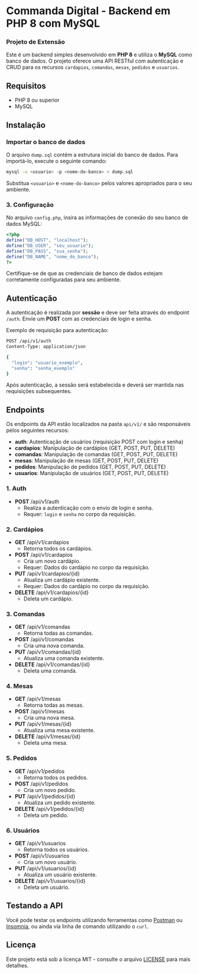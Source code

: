 # Commanda Digital - Backend em PHP 8 com MySQL

### Projeto de Extensão

Este é um backend simples desenvolvido em **PHP 8** e utiliza o **MySQL** como banco de dados. O projeto oferece uma API RESTful com autenticação e CRUD para os recursos `cardapios`, `comandas`, `mesas`, `pedidos` e `usuarios`.

## Requisitos

- PHP 8 ou superior
- MySQL

## Instalação

### Importar o banco de dados

O arquivo `dump.sql` contém a estrutura inicial do banco de dados. Para importá-lo, execute o seguinte comando:

```bash
mysql -u <usuario> -p <nome-do-banco> < dump.sql
```

Substitua `<usuario>` e `<nome-do-banco>` pelos valores apropriados para o seu ambiente.

### 3. Configuração

No arquivo `config.php`, insira as informações de conexão do seu banco de dados MySQL:

```php
<?php
define("DB_HOST", "localhost");
define("DB_USER", "seu_usuario");
define("DB_PASS", "sua_senha");
define("DB_NAME", "nome_do_banco");
?>
```

Certifique-se de que as credenciais de banco de dados estejam corretamente configuradas para seu ambiente.

## Autenticação

A autenticação é realizada por **sessão** e deve ser feita através do endpoint `/auth`. Envie um **POST** com as credenciais de login e senha.

Exemplo de requisição para autenticação:

```bash
POST /api/v1/auth
Content-Type: application/json

{
  "login": "usuario_exemplo",
  "senha": "senha_exemplo"
}
```

Após autenticação, a sessão será estabelecida e deverá ser mantida nas requisições subsequentes.

## Endpoints

Os endpoints da API estão localizados na pasta `api/v1/` e são responsáveis pelos seguintes recursos:

- **auth**: Autenticação de usuários (requisição POST com login e senha)
- **cardapios**: Manipulação de cardápios (GET, POST, PUT, DELETE)
- **comandas**: Manipulação de comandas (GET, POST, PUT, DELETE)
- **mesas**: Manipulação de mesas (GET, POST, PUT, DELETE)
- **pedidos**: Manipulação de pedidos (GET, POST, PUT, DELETE)
- **usuarios**: Manipulação de usuários (GET, POST, PUT, DELETE)

### **1. Auth**

- **POST** /api/v1/auth
  - Realiza a autenticação com o envio de login e senha.
  - Requer: `login` e `senha` no corpo da requisição.

### **2. Cardápios**

- **GET** /api/v1/cardapios
  - Retorna todos os cardápios.
- **POST** /api/v1/cardapios
  - Cria um novo cardápio.
  - Requer: Dados do cardápio no corpo da requisição.
- **PUT** /api/v1/cardapios/{id}
  - Atualiza um cardápio existente.
  - Requer: Dados do cardápio no corpo da requisição.
- **DELETE** /api/v1/cardapios/{id}
  - Deleta um cardápio.

### **3. Comandas**

- **GET** /api/v1/comandas
  - Retorna todas as comandas.
- **POST** /api/v1/comandas
  - Cria uma nova comanda.
- **PUT** /api/v1/comandas/{id}
  - Atualiza uma comanda existente.
- **DELETE** /api/v1/comandas/{id}
  - Deleta uma comanda.

### **4. Mesas**

- **GET** /api/v1/mesas
  - Retorna todas as mesas.
- **POST** /api/v1/mesas
  - Cria uma nova mesa.
- **PUT** /api/v1/mesas/{id}
  - Atualiza uma mesa existente.
- **DELETE** /api/v1/mesas/{id}
  - Deleta uma mesa.

### **5. Pedidos**

- **GET** /api/v1/pedidos
  - Retorna todos os pedidos.
- **POST** /api/v1/pedidos
  - Cria um novo pedido.
- **PUT** /api/v1/pedidos/{id}
  - Atualiza um pedido existente.
- **DELETE** /api/v1/pedidos/{id}
  - Deleta um pedido.

### **6. Usuários**

- **GET** /api/v1/usuarios
  - Retorna todos os usuários.
- **POST** /api/v1/usuarios
  - Cria um novo usuário.
- **PUT** /api/v1/usuarios/{id}
  - Atualiza um usuário existente.
- **DELETE** /api/v1/usuarios/{id}
  - Deleta um usuário.

## Testando a API

Você pode testar os endpoints utilizando ferramentas como [Postman](https://www.postman.com/) ou [Insomnia](https://insomnia.rest/), ou ainda via linha de comando utilizando o `curl`.

## Licença

Este projeto está sob a licença MIT - consulte o arquivo [LICENSE](LICENSE) para mais detalhes.
